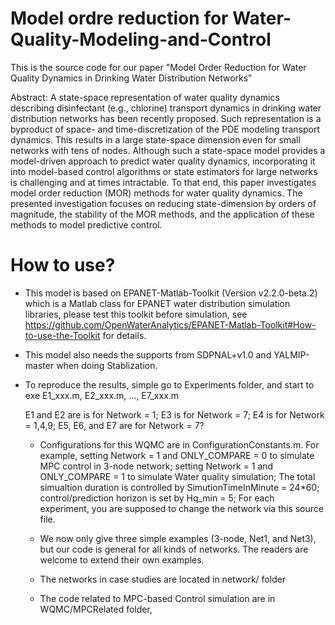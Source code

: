 # Model ordre reduction for Water-Quality-Modeling-and-Control

This is the source code for our paper "Model Order Reduction for Water Quality Dynamics in Drinking Water Distribution Networks"

Abstract: A state-space representation of water quality dynamics describing disinfectant (e.g., chlorine) transport dynamics in drinking water distribution networks has been recently proposed. Such representation is a byproduct of space- and time-discretization of the PDE modeling transport dynamics. This results in a large state-space dimension even for small networks with tens of nodes. Although such a state-space model provides a model-driven approach to predict water quality dynamics, incorporating it into model-based control algorithms or state estimators for large networks is challenging and at times intractable.   To that end, this paper investigates model order reduction (MOR) methods for water quality dynamics. The presented investigation focuses on reducing state-dimension by orders of magnitude, the stability of the MOR methods, and the application of these methods to model predictive control.  

# How to use?

- This model is based on EPANET-Matlab-Toolkit (Version  v2.2.0-beta.2) which is a Matlab class for EPANET water distribution simulation libraries, please test this toolkit before simulation, see https://github.com/OpenWaterAnalytics/EPANET-Matlab-Toolkit#How-to-use-the-Toolkit for details.

- This model also needs the supports from SDPNAL+v1.0 and YALMIP-master when doing Stablization.

- To reproduce the results, simple go to Experiments folder, and start to exe E1_xxx.m, E2_xxx.m, ..., E7_xxx.m

  E1 and E2 are is for Network = 1; E3 is for Network = 7; E4 is for Network = 1,4,9; E5, E6, and E7 are for Network = 7?

  - Configurations for this WQMC are in ConfigurationConstants.m. For example, setting Network = 1 and ONLY_COMPARE = 0 to simulate MPC control in 3-node network; setting Network = 1 and ONLY_COMPARE = 1 to simulate Water quality simulation; The total simualtion duration is controlled by SimutionTimeInMinute = 24*60; control/prediction horizon is set by Hq_min = 5; For each experiment, you are supposed to change the network via this source file. 

  - We now only give three simple examples (3-node, Net1, and Net3), but our code is general for all kinds of networks. The readers are welcome to extend their own examples.

  - The networks in case studies are located in network/ folder

  - The code related to MPC-based Control simulation are in WQMC/MPCRelated folder,
